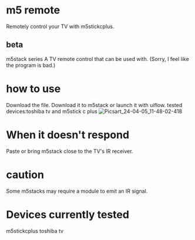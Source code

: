 # m5 remote
Remotely control your TV with m5stickcplus.
## beta
m5stack series A TV remote control that can be used with.
(Sorry, I feel like the program is bad.)
# how to use
Download the file. Download it to m5stack or launch it with uiflow.
tested devices:toshiba tv and m5stick c plus
![Picsart_24-04-05_11-48-02-418](https://github.com/papapapaua/test/assets/157000427/235a88ac-b2ea-4286-b55f-88317eb35c69)
# When it doesn't respond
Paste or bring m5stack close to the TV's IR receiver.
# caution
Some m5stacks may require a module to emit an IR signal.

# Devices currently tested
m5stickcplus
toshiba tv 
